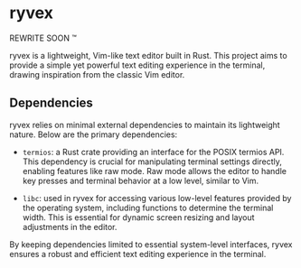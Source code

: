 # ryvex

REWRITE SOON :tm:

ryvex is a lightweight, Vim-like text editor built in Rust. This project aims to provide a simple yet powerful text editing experience in the terminal, drawing inspiration from the classic Vim editor.

## Dependencies

ryvex relies on minimal external dependencies to maintain its lightweight nature. Below are the primary dependencies:

- `termios`: a Rust crate providing an interface for the POSIX termios API. This dependency is crucial for manipulating terminal settings directly, enabling features like raw mode. Raw mode allows the editor to handle key presses and terminal behavior at a low level, similar to Vim.

- `libc`: used in ryvex for accessing various low-level features provided by the operating system, including functions to determine the terminal width. This is essential for dynamic screen resizing and layout adjustments in the editor.

By keeping dependencies limited to essential system-level interfaces, ryvex ensures a robust and efficient text editing experience in the terminal.
